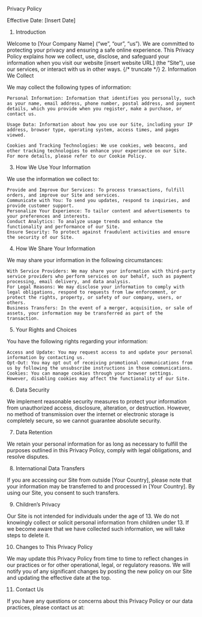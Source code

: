 Privacy Policy

Effective Date: [Insert Date]

1. Introduction

Welcome to [Your Company Name] (“we”, “our”, “us”). We are committed to protecting your privacy and ensuring a safe online experience. This Privacy Policy explains how we collect, use, disclose, and safeguard your information when you visit our website [insert website URL] (the “Site”), use our services, or interact with us in other ways.
{/* truncate */}
2. Information We Collect

We may collect the following types of information:

    Personal Information: Information that identifies you personally, such as your name, email address, phone number, postal address, and payment details, which you provide when you register, make a purchase, or contact us.

    Usage Data: Information about how you use our Site, including your IP address, browser type, operating system, access times, and pages viewed.

    Cookies and Tracking Technologies: We use cookies, web beacons, and other tracking technologies to enhance your experience on our Site. For more details, please refer to our Cookie Policy.

3. How We Use Your Information

We use the information we collect to:

    Provide and Improve Our Services: To process transactions, fulfill orders, and improve our Site and services.
    Communicate with You: To send you updates, respond to inquiries, and provide customer support.
    Personalize Your Experience: To tailor content and advertisements to your preferences and interests.
    Conduct Analytics: To analyze usage trends and enhance the functionality and performance of our Site.
    Ensure Security: To protect against fraudulent activities and ensure the security of our Site.

4. How We Share Your Information

We may share your information in the following circumstances:

    With Service Providers: We may share your information with third-party service providers who perform services on our behalf, such as payment processing, email delivery, and data analysis.
    For Legal Reasons: We may disclose your information to comply with legal obligations, respond to requests from law enforcement, or protect the rights, property, or safety of our company, users, or others.
    Business Transfers: In the event of a merger, acquisition, or sale of assets, your information may be transferred as part of the transaction.

5. Your Rights and Choices

You have the following rights regarding your information:

    Access and Update: You may request access to and update your personal information by contacting us.
    Opt-Out: You may opt out of receiving promotional communications from us by following the unsubscribe instructions in those communications.
    Cookies: You can manage cookies through your browser settings. However, disabling cookies may affect the functionality of our Site.

6. Data Security

We implement reasonable security measures to protect your information from unauthorized access, disclosure, alteration, or destruction. However, no method of transmission over the internet or electronic storage is completely secure, so we cannot guarantee absolute security.

7. Data Retention

We retain your personal information for as long as necessary to fulfill the purposes outlined in this Privacy Policy, comply with legal obligations, and resolve disputes.

8. International Data Transfers

If you are accessing our Site from outside [Your Country], please note that your information may be transferred to and processed in [Your Country]. By using our Site, you consent to such transfers.

9. Children’s Privacy

Our Site is not intended for individuals under the age of 13. We do not knowingly collect or solicit personal information from children under 13. If we become aware that we have collected such information, we will take steps to delete it.

10. Changes to This Privacy Policy

We may update this Privacy Policy from time to time to reflect changes in our practices or for other operational, legal, or regulatory reasons. We will notify you of any significant changes by posting the new policy on our Site and updating the effective date at the top.

11. Contact Us

If you have any questions or concerns about this Privacy Policy or our data practices, please contact us at: